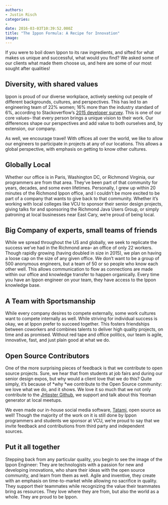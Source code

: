 ```yaml
---
authors:
- Justin Risch
categories:
- 
date: 2016-03-03T10:39:52.000Z
title: "The Ippon Formula: A Recipe for Innovation"
image: 
---
```


If you were to boil down Ippon to its raw ingredients, and sifted for what makes us unique and successful, what would you find? We asked some of our clients what made them choose us, and here are some of our most sought after qualities!


## Diversity, with shared values

Ippon is proud of our diverse workplace, actively seeking out people of different backgrounds, cultures, and perspectives. This has led to an engineering team of 22% women; 16% more than the industry standard of 6%, according to Stackoverflow’s [2015 developer survey](http://stackoverflow.com/research/developer-survey-2015#profile). This is one of our core values– that every person brings a unique vision to their work. Our differences shape our perspectives and add value to both ourselves and, by extension, our company.

As well, we encourage travel! With offices all over the world, we like to allow our engineers to participate in projects at any of our locations. This allows a global perspective, with emphasis on getting to know other cultures.


## Globally Local

Whether our office is in Paris, Washington DC, or Richmond Virginia, our programmers are from that area. They’ve been part of that community for years, decades, and some even lifetimes. Personally, I grew up within 20 minutes of the Richmond Ippon office, and I couldn’t be more excited to be part of a company that wants to give back to that community. Whether it’s working with local colleges like VCU to sponsor their senior design projects, giving talks for and sponsoring the Richmond Java Users Group, or simply patroning at local businesses near East Cary, we’re proud of being local.


## Big Company of experts, small teams of friends

While we spread throughout the US and globally, we seek to replicate the success we’ve had in the Richmond area– an office of only 22 workers. Though rapidly growing (having doubled in size in 2015), we plan on having a loose cap on the size of any given office. We don’t want to be a group of 500 anonymous engineers, but a team of 50 or so people who know each other well. This allows communication to flow as connections are made within our office and knowledge transfer to happen organically. Every time you have an Ippon engineer on your team, they have access to the Ippon knowledge base.


## A Team with Sportsmanship

While every company desires to compete externally, some work cultures want to compete internally as well. While striving for individual success is okay, we at Ippon prefer to succeed together. This fosters friendships between coworkers and combines talents to deliver high quality projects, on time and as promised. Without red tape and office politics, our team is agile, innovative, fast, and just plain good at what we do.


## Open Source Contributors

One of the more surprising pieces of feedback is that we contribute to open source projects. Sure, we hear that from students at job fairs and during our senior design expos, but why would a client love that we do this? Quite simply, it’s because of *why *we contribute to the Open Source community: we love what we do, and it shows. We love it so much that we not only contribute to the [JHipster Github](https://github.com/jhipster), we support and talk about this Yeoman generator at local meetups.

We even made our in-house social media software, [Tatami](https://github.com/ippontech/tatami), open source as well! Though the majority of the work on it is still done by Ippon programmers and students we sponsor at VCU, we’re proud to say that we invite feedback and contributions from third party and independent sources.


## Put it all together

Stepping back from any particular quality, you begin to see the image of the Ippon Engineer: They are technologists with a passion for new and developing innovations, who share their ideas with the open source community, and learn from them as well. Agile and inventive, they create with an emphasis on time-to-market while allowing no sacrifice in quality. They support their teammates while recognizing the value their teammates bring as resources. They love where they are from, but also the world as a whole. They are proud to be Ippon.
